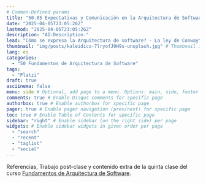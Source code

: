 ```yaml
---
# Common-Defined params
title: "50.05 Expectativas y Comunicación en la Arquitectura de Software"
date: "2025-04-05T23:05:26Z"
lastmod: "2025-04-05T23:05:26Z"
description: "AI-Description."
lead: "Cómo se expresa la Arquitectura de software? - La ley de Conway" # Lead text
thumbnail: "img/posts/kaleidico-7lryofJ0H9s-unsplash.jpg" # Thumbnail image
lang: es
categories:
  - "50 Fundamentos de Arquitectura de Software"
tags:
  - "Platzi"
draft: true
asciinema: false
menu: side # Optional, add page to a menu. Options: main, side, footer
comments: true # Enable Disqus comments for specific page
authorbox: true # Enable authorbox for specific page
pager: true # Enable pager navigation (prev/next) for specific page
toc: true # Enable Table of Contents for specific page
sidebar: "right" # Enable sidebar (on the right side) per page
widgets: # Enable sidebar widgets in given order per page
  - "search"
  - "recent"
  - "taglist"
  - "social"
---
```


Referencias, Trabajo post-clase y contenido extra de la quinta clase del curso [Fundamentos de Arquitectura de Software](https://platzi.com/). 

<!--more-->

